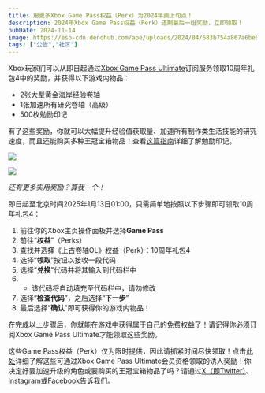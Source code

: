 ```yaml
---
title: 用更多Xbox Game Pass权益（Perk）为2024年画上句点！
description: 2024年Xbox Game Pass权益（Perk）还剩最后一组奖励，立即领取！
pubDate: 2024-11-14
image: https://eso-cdn.denohub.com/ape/uploads/2024/04/683b754a867a6be9f37c32434ca6921d.jpg
tags: ["公告","社区"]
---
```


Xbox玩家们可以从即日起通过[Xbox Game Pass Ultimate](https://www.xbox.com/zh-cn/xbox-game-pass)订阅服务领取10周年礼包4中的奖励，并获得以下游戏内物品：

- 2张大型黄金海岸经验卷轴
- 1张加速所有研究卷轴（高级）
- 500枚勉励印记

有了这些奖励，你就可以大幅提升经验值获取量、加速所有制作类生活技能的研究速度，而且还能购买多种王冠宝箱物品！查看[这篇指南](https://www.elderscrollsonline.com/cn/guides/endeavors)详细了解勉励印记。

![](https://eso-cdn.denohub.com/ape/uploads/2023/06/1f7bf97587039a52547d3df74a2632bc.jpg)

![](https://eso-cdn.denohub.com/ape/uploads/2023/10/cbf054f9fa4122ee9be26996607da8d2.jpg)

<p class="text-gray-500 text-sm text-center"><i>还有更多实用奖励？算我一个！</i></p>

即日起至北京时间2025年1月13日01:00，只需简单地按照以下步骤即可领取10周年礼包4：

1. 前往你的Xbox主页操作面板并选择**Game Pass**
2. 前往“**权益**”（Perks）
3. 查找并选择《上古卷轴OL》权益（Perk）：10周年礼包4
4. 选择“**领取**”按钮以接收一段代码
5. 选择“**兑换**”代码并将其输入到代码栏中
6.
   - 该代码将自动填充至代码栏中，请勿修改
7. 选择“**检查代码**”，之后选择“**下一步**”
8. 最后选择“**确认**”即可获得你的游戏内物品！

在完成以上步骤后，你就能在游戏中获得属于自己的免费权益了！请记得你必须订阅Xbox Game Pass Ultimate才能领取这些奖励。

这些Game
Pass权益（Perk）仅为限时提供，因此请抓紧时间尽快领取！点击[此处](https://www.xbox.com/zh-cn/xbox-game-pass)详细了解这些可通过Xbox
Game Pass
Ultimate会员资格领取的诱人奖励！你决定好要加速升级的角色或要购买的王冠宝箱物品了吗？请通过[X（即Twitter）](https://twitter.com/TESOnline)、[Instagram](https://www.instagram.com/elderscrollsonline/)或[Facebook](https://www.facebook.com/elderscrollsonline)告诉我们。 
